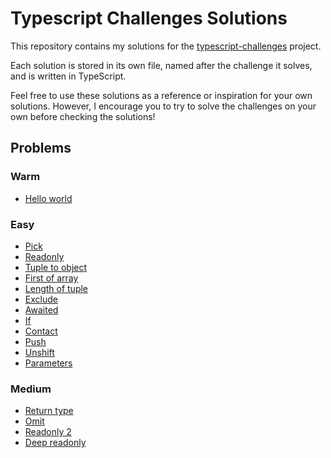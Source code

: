# Typescript Challenges Solutions
This repository contains my solutions for the [typescript-challenges](https://github.com/type-challenges/type-challenges) project.

Each solution is stored in its own file, named after the challenge it solves, and is written in TypeScript.

Feel free to use these solutions as a reference or inspiration for your own solutions. However, I encourage you to try to solve the challenges on your own before checking the solutions!

## Problems

### Warm

- [Hello world](https://github.com/JoseNoriegaa/typescript-challenges/blob/main/src/1-warm/13-hello-world.ts)

### Easy

- [Pick](https://github.com/JoseNoriegaa/typescript-challenges/blob/main/src/2-easy/4-pick.ts)
- [Readonly](https://github.com/JoseNoriegaa/typescript-challenges/blob/main/src/2-easy/7-readonly.ts)
- [Tuple to object](https://github.com/JoseNoriegaa/typescript-challenges/blob/main/src/2-easy/11-tuple-to-object.ts)
- [First of array](https://github.com/JoseNoriegaa/typescript-challenges/blob/main/src/2-easy/14-first-of-array.ts)
- [Length of tuple](https://github.com/JoseNoriegaa/typescript-challenges/blob/main/src/2-easy/18-length-of-tuple.ts)
- [Exclude](https://github.com/JoseNoriegaa/typescript-challenges/blob/main/src/2-easy/43-exclude.ts)
- [Awaited](https://github.com/JoseNoriegaa/typescript-challenges/blob/main/src/2-easy/189-awaited.ts)
- [If](https://github.com/JoseNoriegaa/typescript-challenges/blob/main/src/2-easy/268-if.ts)
- [Contact](https://github.com/JoseNoriegaa/typescript-challenges/blob/main/src/2-easy/533-contact.ts)
- [Push](https://github.com/JoseNoriegaa/typescript-challenges/blob/main/src/2-easy/3057-push.ts)
- [Unshift](https://github.com/JoseNoriegaa/typescript-challenges/blob/main/src/2-easy/3060-unshift.ts)
- [Parameters](https://github.com/JoseNoriegaa/typescript-challenges/blob/main/src/2-easy/3312-parameters.ts)

### Medium

- [Return type](https://github.com/JoseNoriegaa/typescript-challenges/blob/main/src/3-medium/2-return-type.ts)
- [Omit](https://github.com/JoseNoriegaa/typescript-challenges/blob/main/src/3-medium/4-omit.ts)
- [Readonly 2](https://github.com/JoseNoriegaa/typescript-challenges/blob/main/src/3-medium/8-readonly-2.ts)
- [Deep readonly](https://github.com/JoseNoriegaa/typescript-challenges/blob/main/src/3-medium/9-deep-readonly.ts)
